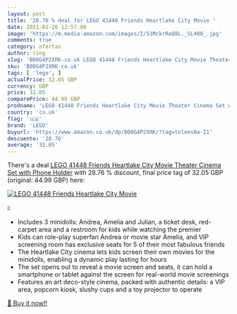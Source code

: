 ```yaml
---
layout: post
title: '28.76 % deal for LEGO 41448 Friends Heartlake City Movie '
date: 2021-02-26 12:57:00
image: 'https://m.media-amazon.com/images/I/51MckrReQ8L._SL400_.jpg'
comments: true
category: ofertas
author: ring
slug: 'B08G4P2XRK-co.uk LEGO 41448 Friends Heartlake City Movie Theater Cinema...'
sku: 'B08G4P2XRK-co.uk'
tags: [ 'lego', ]
actualPrice: 32.05 GBP
currency: GBP
price: 32.05
comparePrice: 44.99 GBP
prodname: 'LEGO 41448 Friends Heartlake City Movie Theater Cinema Set with Phone Holder'
country: 'co.uk'
flag: '🇬🇧'
brand: 'LEGO'
buyurl: 'https://www.amazon.co.uk/dp/B08G4P2XRK/?tag=tolees0a-21'
descuento: '28.76'
average: '32.05'
---
```


There's a deal [LEGO 41448 Friends Heartlake City Movie Theater Cinema Set with Phone Holder](https://www.amazon.co.uk/dp/B08G4P2XRK/?tag=tolees0a-21)  with  28.76 % discount, final price tag of  32.05 GBP (original: 44.99 GBP) here:

[![LEGO 41448 Friends Heartlake City Movie ](https://m.media-amazon.com/images/I/51MckrReQ8L._SL400_.jpg)](https://www.amazon.co.uk/dp/B08G4P2XRK/?tag=tolees0a-21)

ℹ️:

- Includes 3 minidolls: Andrea, Amelia and Julian, a ticket desk, red-carpet area and a restroom for kids while watching the premier
- Kids can role-play superfan Andrea or movie star Amelia, and VIP screening room has exclusive seats for 5 of their most fabulous friends
- The Heartlake City cinema lets kids screen their own movies for the minidolls, enabling a dynamic play lasting for hours
- The set opens out to reveal a movie screen and seats, it can hold a smartphone or tablet against the screen for real-world movie screenings
- Features an art deco-style cinema, packed with authentic details: a VIP area, popcorn kiosk, slushy cups and a toy projector to operate

[🛒 Buy it now!!](https://www.amazon.co.uk/dp/B08G4P2XRK/?tag=tolees0a-21)
